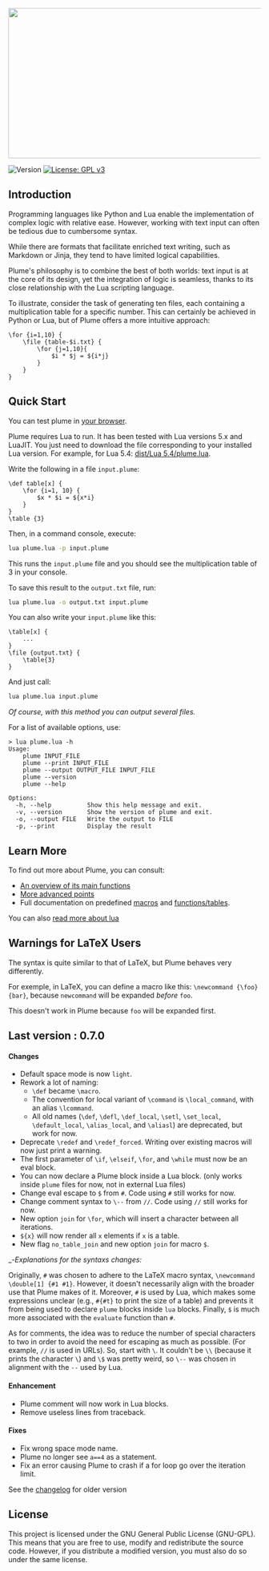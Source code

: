 <p align="center"><img src="dist/plume.png" width="600" height="300"></p>

![Version](https://img.shields.io/badge/version-0.7.0-blue.svg) [![License: GPL v3](https://img.shields.io/badge/License-GPLv3-blue.svg)](https://www.gnu.org/licenses/gpl-3.0)

## Introduction

Programming languages like Python and Lua enable the implementation of complex logic with relative ease. However, working with text input can often be tedious due to cumbersome syntax.

While there are formats that facilitate enriched text writing, such as Markdown or Jinja, they tend to have limited logical capabilities.

Plume's philosophy is to combine the best of both worlds: text input is at the core of its design, yet the integration of logic is seamless, thanks to its close relationship with the Lua scripting language.

To illustrate, consider the task of generating ten files, each containing a multiplication table for a specific number. This can certainly be achieved in Python or Lua, but of Plume offers a more intuitive approach:

```plume
\for {i=1,10} {
    \file {table-$i.txt} {
        \for {j=1,10}{
            $i * $j = ${i*j}
        }
    }
}
```

## Quick Start

You can test plume in [your browser](https://app.barbedor.bzh/plume.html). 

Plume requires Lua to run. It has been tested with Lua versions 5.x and LuaJIT. You just need to download the file corresponding to your installed Lua version. For example, for Lua 5.4: [dist/Lua 5.4/plume.lua](dist/5.4/plume.lua).

Write the following in a file `input.plume`:

```plume
\def table[x] {
    \for {i=1, 10} {
        $x * $i = ${x*i}
    }
}
\table {3}
```

Then, in a command console, execute:

```bash
lua plume.lua -p input.plume
```

This runs the `input.plume` file and you should see the multiplication table of 3 in your console.

To save this result to the `output.txt` file, run:

```bash
lua plume.lua -o output.txt input.plume
```

You can also write your `input.plume` like this:

```plume
\table[x] {
    ...
}
\file {output.txt} {
    \table{3}
}
```

And just call:

```bash
lua plume.lua input.plume
```

_Of course, with this method you can output several files._

For a list of available options, use:

```
> lua plume.lua -h
Usage:
    plume INPUT_FILE
    plume --print INPUT_FILE
    plume --output OUTPUT_FILE INPUT_FILE
    plume --version
    plume --help

Options:
  -h, --help          Show this help message and exit.
  -v, --version       Show the version of plume and exit.
  -o, --output FILE   Write the output to FILE
  -p, --print         Display the result
```

## Learn More

To find out more about Plume, you can consult:
- [An overview of its main functions](doc/overview.md)
- [More advanced points](doc/advanced.md)
- Full documentation on predefined [macros](doc/macros.md) and  [functions/tables](doc/api.md).

You can also [read more about lua](https://www.lua.org/pil/1.html)

## Warnings for LaTeX Users

The syntax is quite similar to that of LaTeX, but Plume behaves very differently.

For exemple, in LaTeX, you can define a macro like this: `\newcommand {\foo} {bar}`, because `newcommand` will be expanded _before_ `foo`.

This doesn't work in Plume because `foo` will be expanded first.

## Last version : 0.7.0

#### Changes
- Default space mode is now `light`.
- Rework a lot of naming:
    - `\def` became `\macro`.
    - The convention for local variant of `\command` is `\local_command`, with an alias `\lcommand`.
    - All old names (`\def`, `\defl`, `\def_local`, `\setl`, `\set_local`, `\default_local`, `\alias_local`, and `\aliasl`) are deprecated, but work for now.
- Deprecate `\redef` and `\redef_forced`. Writing over existing macros will now just print a warning.
- The first parameter of `\if`, `\elseif`, `\for`, and `\while` must now be an eval block.
- You can now declare a Plume block inside a Lua block. (only works inside `plume` files for now, not in external Lua files)
- Change eval escape to `$` from `#`. Code using `#` still works for now.
- Change comment syntax to `\--` from `//`. Code using `//` still works for now.
- New option `join` for `\for`, which will insert a character between all iterations.
- `${x}` will now render all `x` elements if `x` is a table.
- New flag `no_table_join` and new option `join` for macro `$`.


_-_Explanations for the syntaxs changes:_

Originally, `#` was chosen to adhere to the LaTeX macro syntax, `\newcommand \double[1] {#1 #1}`. However, it doesn't necessarily align with the broader use that Plume makes of it. Moreover, `#` is used by Lua, which makes some expressions unclear (e.g., `#{#t}` to print the size of a table) and prevents it from being used to declare `plume` blocks inside `lua` blocks. Finally, `$` is much more associated with the `evaluate` function than `#`.

As for comments, the idea was to reduce the number of special characters to two in order to avoid the need for escaping as much as possible. (For example, `//` is used in URLs). So, start with `\`. It couldn't be `\\` (because it prints the character `\`) and `\$` was pretty weird, so `\--` was chosen in alignment with the `--` used by Lua. 

#### Enhancement
- Plume comment will now work in Lua blocks.
- Remove useless lines from traceback.

#### Fixes
- Fix wrong space mode name.
- Plume no longer see `a==4` as a statement.
- Fix an error causing Plume to crash if a for loop go over the iteration limit.

See the [changelog](doc/changelog.md) for older version

## License

This project is licensed under the GNU General Public License (GNU-GPL). This means that you are free to use, modify and redistribute the source code. However, if you distribute a modified version, you must also do so under the same license. 

